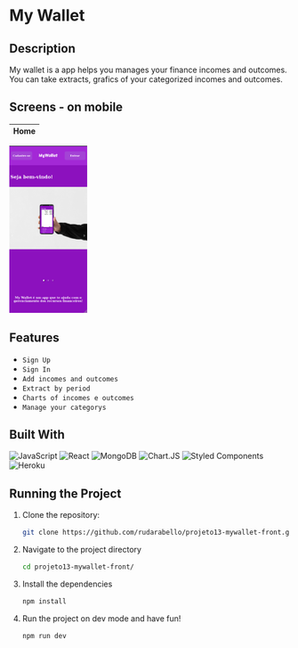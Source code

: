 # My Wallet

## Description
My wallet is a app helps you manages your finance incomes and outcomes. You can take extracts, grafics of your categorized incomes and outcomes. 


## Screens - on mobile

Home                       | 
:-------------------------:|
<img src="/public/screenShots/initial_screen.png" alt="initial_screen"  height="300">    

## Features

- `Sign Up` 
- `Sign In` 
- `Add incomes and outcomes` 
- `Extract by period` 
- `Charts of incomes e outcomes` 
- `Manage your categorys` 

## Built With

![JavaScript](https://img.shields.io/badge/javascript-%23323330.svg?style=for-the-badge&logo=javascript&logoColor=%23F7DF1E)
![React](https://img.shields.io/badge/react-%2320232a.svg?style=for-the-badge&logo=react&logoColor=%2361DAFB)
![MongoDB](https://img.shields.io/badge/MongoDB-4EA94B?style=for-the-badge&logo=mongodb&logoColor=white)
![Chart.JS](https://img.shields.io/badge/Chart.JS-E4405F?style=for-the-badge&logo=chartjs&logoColor=white)
![Styled Components](https://img.shields.io/badge/styled--components-DB7093?style=for-the-badge&logo=styled-components&logoColor=white)
![Heroku](https://img.shields.io/badge/Heroku-430098?style=for-the-badge&logo=heroku&logoColor=white)


## Running the Project

1. Clone the repository:

    ```bash
    git clone https://github.com/rudarabello/projeto13-mywallet-front.git
    ```

2. Navigate to the project directory

    ```bash
    cd projeto13-mywallet-front/
    ```

3. Install the dependencies

    ```bash
    npm install
    ```

4. Run the project on dev mode and have fun!

    ```bash
    npm run dev
    ```

